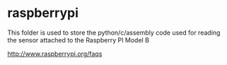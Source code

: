 raspberrypi
==========


This folder is used to store the python/c/assembly code used 
for reading the sensor attached to the Raspberry PI Model B


http://www.raspberrypi.org/faqs

